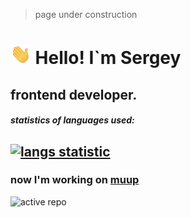 > page under construction


# <img src="./assets/Hi.gif" height='32'/> Hello! I`m Sergey
## frontend developer.

##### statistics of languages ​​used:
[![langs statistic](https://chepuhasasha.herokuapp.com/languages_statistic/?user=chepuhasasha&width=300&font_style=normal&font_size=12)](https://chepuhasasha.herokuapp.com)
---
### now I'm working on <!-- ACTIVE_REPO --> [muup]()

![active repo](https://chepuhasasha.herokuapp.com/repo/?name=muup&user=chepuhasasha)
